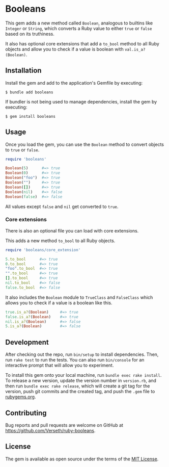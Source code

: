 # Booleans

This gem adds a new method called `Boolean`, analogous to builtins like `Integer` or `String`, which converts
a Ruby value to either `true` or `false` based on its truthiness.

It also has optional core extensions that add a `to_bool` method to all Ruby objects and allow you to check if a value is boolean with `val.is_a?(Boolean)`.

## Installation

Install the gem and add to the application's Gemfile by executing:

    $ bundle add booleans

If bundler is not being used to manage dependencies, install the gem by executing:

    $ gem install booleans

## Usage

Once you load the gem, you can use the `Boolean` method to convert objects to `true` or `false`.

```rb
require 'booleans'

Boolean(5)      #=> true
Boolean(0)      #=> true
Boolean("foo")  #=> true
Boolean("")     #=> true
Boolean([])     #=> true
Boolean(nil)    #=> false
Boolean(false)  #=> false
```

All values except `false` and `nil` get converted to `true`.

### Core extensions

There is also an optional file you can load with core extensions.

This adds a new method `to_bool` to all Ruby objects.

```rb
require 'booleans/core_extension'

5.to_bool      #=> true
0.to_bool      #=> true
"foo".to_bool  #=> true
"".to_bool     #=> true
[].to_bool     #=> true
nil.to_bool    #=> false
false.to_bool  #=> false
```

It also includes the `Boolean` module to `TrueClass` and `FalseClass`
which allows you to check if a value is a boolean like this.

```rb
true.is_a?(Boolean)     #=> true
false.is_a?(Boolean)    #=> true
nil.is_a?(Boolean)      #=> false
5.is_a?(Boolean)        #=> false
```

## Development

After checking out the repo, run `bin/setup` to install dependencies. Then, run `rake test` to run the tests. You can also run `bin/console` for an interactive prompt that will allow you to experiment.

To install this gem onto your local machine, run `bundle exec rake install`. To release a new version, update the version number in `version.rb`, and then run `bundle exec rake release`, which will create a git tag for the version, push git commits and the created tag, and push the `.gem` file to [rubygems.org](https://rubygems.org).

## Contributing

Bug reports and pull requests are welcome on GitHub at https://github.com/Verseth/ruby-booleans.

## License

The gem is available as open source under the terms of the [MIT License](https://opensource.org/licenses/MIT).
